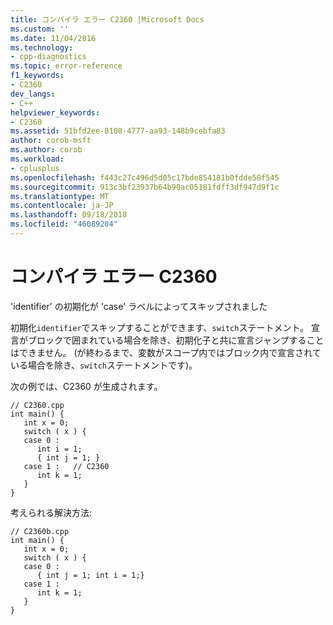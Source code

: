 ```yaml
---
title: コンパイラ エラー C2360 |Microsoft Docs
ms.custom: ''
ms.date: 11/04/2016
ms.technology:
- cpp-diagnostics
ms.topic: error-reference
f1_keywords:
- C2360
dev_langs:
- C++
helpviewer_keywords:
- C2360
ms.assetid: 51bfd2ee-8108-4777-aa93-148b9cebfa83
author: corob-msft
ms.author: corob
ms.workload:
- cplusplus
ms.openlocfilehash: f443c27c496d5d05c17bde854181b0fdde58f545
ms.sourcegitcommit: 913c3bf23937b64b90ac05181fdff3df947d9f1c
ms.translationtype: MT
ms.contentlocale: ja-JP
ms.lasthandoff: 09/18/2018
ms.locfileid: "46089204"
---
```

# <a name="compiler-error-c2360"></a>コンパイラ エラー C2360

'identifier' の初期化が 'case' ラベルによってスキップされました

初期化`identifier`でスキップすることができます、`switch`ステートメント。 宣言がブロックで囲まれている場合を除き、初期化子と共に宣言ジャンプすることはできません。 (が終わるまで、変数がスコープ内ではブロック内で宣言されている場合を除き、`switch`ステートメントです)。

次の例では、C2360 が生成されます。

```
// C2360.cpp
int main() {
   int x = 0;
   switch ( x ) {
   case 0 :
      int i = 1;
      { int j = 1; }
   case 1 :   // C2360
      int k = 1;
   }
}
```

考えられる解決方法:

```
// C2360b.cpp
int main() {
   int x = 0;
   switch ( x ) {
   case 0 :
      { int j = 1; int i = 1;}
   case 1 :
      int k = 1;
   }
}
```